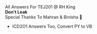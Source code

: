 All Answers For TEJ201 @ RH King <br>
<b> Don't Leak </b> <br>
Special Thanks To Mahran & Binisha 🙏
* ICD2O1 Answers Too, Convert PY to VB
